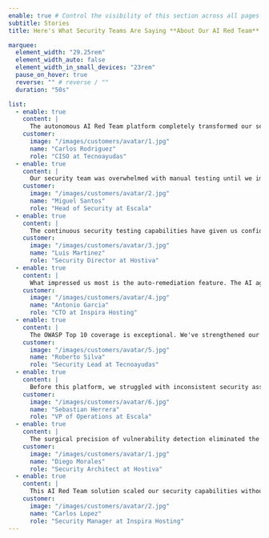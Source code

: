 ```yaml
---
enable: true # Control the visibility of this section across all pages where it is used
subtitle: Stories
title: Here's What Security Teams Are Saying **About Our AI Red Team**

marquee:
  element_width: "29.25rem"
  element_width_auto: false
  element_width_in_small_devices: "23rem"
  pause_on_hover: true
  reverse: "" # reverse / ""
  duration: "50s"

list:
  - enable: true
    content: |
      The autonomous AI Red Team platform completely transformed our security posture. We now identify and remediate vulnerabilities 10x faster than traditional methods, with minimal false positives disrupting our operations.
    customer:
      image: "/images/customers/avatar/1.jpg"
      name: "Carlos Rodriguez"
      role: "CISO at Tecnoayudas"
  - enable: true
    content: |
      Our security team was overwhelmed with manual testing until we implemented this AI-powered solution. The MITRE ATT&CK framework integration provides comprehensive coverage we never had before.
    customer:
      image: "/images/customers/avatar/2.jpg"
      name: "Miguel Santos"
      role: "Head of Security at Escala"
  - enable: true
    content: |
      The continuous security testing capabilities have given us confidence in our infrastructure. We catch critical vulnerabilities before they become incidents, saving us millions in potential breach costs.
    customer:
      image: "/images/customers/avatar/3.jpg"
      name: "Luis Martinez"
      role: "Security Director at Hostiva"
  - enable: true
    content: |
      What impressed us most is the auto-remediation feature. The AI agent not only finds vulnerabilities but provides immediate patches, reducing our response time from weeks to hours.
    customer:
      image: "/images/customers/avatar/4.jpg"
      name: "Antonio Garcia"
      role: "CTO at Inspira Hosting"
  - enable: true
    content: |
      The OWASP Top 10 coverage is exceptional. We've strengthened our web application security significantly, and the detailed reporting helps us demonstrate compliance to our clients.
    customer:
      image: "/images/customers/avatar/5.jpg"
      name: "Roberto Silva"
      role: "Security Lead at Tecnoayudas"
  - enable: true
    content: |
      Before this platform, we struggled with inconsistent security assessments. Now we have enterprise-grade red team capabilities running 24/7, protecting our entire digital infrastructure.
    customer:
      image: "/images/customers/avatar/6.jpg"
      name: "Sebastian Herrera"
      role: "VP of Operations at Escala"
  - enable: true
    content: |
      The surgical precision of vulnerability detection eliminated the noise from our security alerts. Our team now focuses on real threats instead of chasing false alarms all day.
    customer:
      image: "/images/customers/avatar/1.jpg"
      name: "Diego Morales"
      role: "Security Architect at Hostiva"
  - enable: true
    content: |
      This AI Red Team solution scaled our security capabilities without expanding our team. We're protecting more assets with fewer resources while maintaining the highest security standards.
    customer:
      image: "/images/customers/avatar/2.jpg"
      name: "Carlos Lopez"
      role: "Security Manager at Inspira Hosting"
---
```

